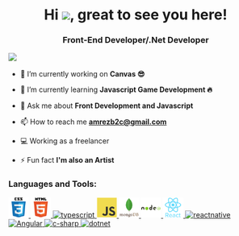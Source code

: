 <h1 align="center">Hi <a href="https://www.gautamkrishnar.com/"><img src="https://media.giphy.com/media/hvRJCLFzcasrR4ia7z/giphy.gif" height="25px"></a>, great to see you here!</h1>
<h3 align="center">Front-End Developer/.Net Developer</h3>

![](https://komarev.com/ghpvc/?username=amrez-p&color=blue)
- 🔭 I’m currently working on **Canvas 😎**

- 🌱 I’m currently learning **Javascript Game Development 🔥**


- 💬 Ask me about **Front Development and Javascript**

- 📫 How to reach me **amrezb2c@gmail.com**

- 💻 Working as a freelancer

- ⚡ Fun fact **I'm also an Artist**



<h3 align="left">Languages and Tools:</h3>
   
  
<a href="https://www.w3schools.com/css/" target="_blank"> <img src="https://raw.githubusercontent.com/devicons/devicon/master/icons/css3/css3-original-wordmark.svg" alt="css3" width="40" height="40"/> </a><a href="https://www.w3.org/html/" target="_blank"> <img src="https://raw.githubusercontent.com/devicons/devicon/master/icons/html5/html5-original-wordmark.svg" alt="html5" width="40" height="40"/> </a><a href="https://www.typescriptlang.org/" target="_blank"> <img src="https://cdn.jsdelivr.net/gh/devicons/devicon/icons/typescript/typescript-original.svg" alt="typescript" width="40" height="40" /> </a><a href="https://developer.mozilla.org/en-US/docs/Web/JavaScript" target="_blank"> <img src="https://raw.githubusercontent.com/devicons/devicon/master/icons/javascript/javascript-original.svg" alt="javascript" width="40" height="40"/> </a> <a href="https://www.mongodb.com/" target="_blank"> <img src="https://raw.githubusercontent.com/devicons/devicon/master/icons/mongodb/mongodb-original-wordmark.svg" alt="mongodb" width="40" height="40"/> </a> <a href="https://nodejs.org" target="_blank"> <img src="https://raw.githubusercontent.com/devicons/devicon/master/icons/nodejs/nodejs-original-wordmark.svg" alt="nodejs" width="40" height="40"/></a><a href="https://reactjs.org/" target="_blank"> <img src="https://raw.githubusercontent.com/devicons/devicon/master/icons/react/react-original-wordmark.svg" alt="react" width="40" height="40"/> </a><a href="https://reactnative.dev/" target="_blank"> <img src="https://reactnative.dev/img/header_logo.svg" alt="reactnative" width="40" height="40"/><a href="https://angular.io/" target="_blank"> <img src="https://cdn.jsdelivr.net/gh/devicons/devicon/icons/angularjs/angularjs-original.svg" alt="Angular" width="40" height="40" /> </a>
<a href="https://www.w3schools.com/cs/" target="_blank">
   <img src="https://cdn.jsdelivr.net/gh/devicons/devicon/icons/csharp/csharp-original.svg" alt="c-sharp" width="40" height="40" /> </a>
   <a href="https://dotnet.microsoft.com/en-us/" target="_blank">
<img src="https://cdn.jsdelivr.net/gh/devicons/devicon/icons/dotnetcore/dotnetcore-original.svg" alt="dotnet" width="40" height="40" />
   </a>
</a>  
          

